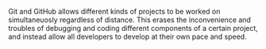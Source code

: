 Git and GitHub allows different kinds of projects to be worked on simultaneuosly regardless of distance. This erases the inconvenience and troubles of debugging and coding different components of a certain project, and instead allow all developers to develop at their own pace and speed.